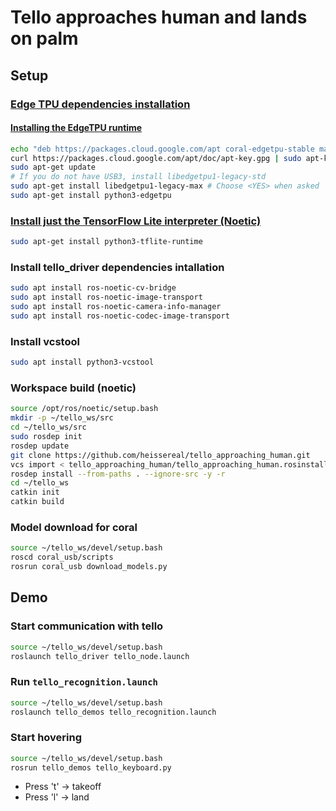 # Tello approaches human and lands on palm
## Setup
### [Edge TPU dependencies installation](https://github.com/jsk-ros-pkg/coral_usb_ros)
#### [Installing the EdgeTPU runtime](https://coral.withgoogle.com/docs/accelerator/get-started/#1-install-the-edge-tpu-runtime)

```bash
echo "deb https://packages.cloud.google.com/apt coral-edgetpu-stable main" | sudo tee /etc/apt/sources.list.d/coral-edgetpu.list
curl https://packages.cloud.google.com/apt/doc/apt-key.gpg | sudo apt-key add -
sudo apt-get update
# If you do not have USB3, install libedgetpu1-legacy-std
sudo apt-get install libedgetpu1-legacy-max # Choose <YES> when asked
sudo apt-get install python3-edgetpu
```
### [Install just the TensorFlow Lite interpreter (Noetic)](https://www.tensorflow.org/lite/guide/python)

```bash
sudo apt-get install python3-tflite-runtime
```

### Install tello_driver dependencies intallation
```bash
sudo apt install ros-noetic-cv-bridge
sudo apt install ros-noetic-image-transport
sudo apt install ros-noetic-camera-info-manager
sudo apt install ros-noetic-codec-image-transport
```

### Install vcstool
```bash
sudo apt install python3-vcstool
```

### Workspace build (noetic)
```bash
source /opt/ros/noetic/setup.bash 
mkdir -p ~/tello_ws/src
cd ~/tello_ws/src
sudo rosdep init
rosdep update
git clone https://github.com/heissereal/tello_approaching_human.git
vcs import < tello_approaching_human/tello_approaching_human.rosinstall --recursive
rosdep install --from-paths . --ignore-src -y -r
cd ~/tello_ws
catkin init
catkin build
```
### Model download for coral

```bash
source ~/tello_ws/devel/setup.bash
roscd coral_usb/scripts
rosrun coral_usb download_models.py
```


## Demo
### Start communication with tello
```bash
source ~/tello_ws/devel/setup.bash
roslaunch tello_driver tello_node.launch 
```

### Run `tello_recognition.launch`
```bash
source ~/tello_ws/devel/setup.bash
roslaunch tello_demos tello_recognition.launch
```

### Start hovering
```bash
source ~/tello_ws/devel/setup.bash
rosrun tello_demos tello_keyboard.py
```
- Press 't' -> takeoff
- Press 'l' -> land



